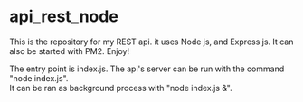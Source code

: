 # api_rest_node
This is the repository for my REST api. it uses Node js, and Express js. It can also be started with PM2. Enjoy!

The entry point is index.js. The api's server can be run with the command "node index.js".  
It can be ran as background process with "node index.js &". 
